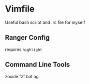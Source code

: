 Vimfile
=======

Useful bash script and .rc file for myself

## Ranger Config

requires `highlight`

## Command Line Tools
zoxide
fzf
bat
ag
